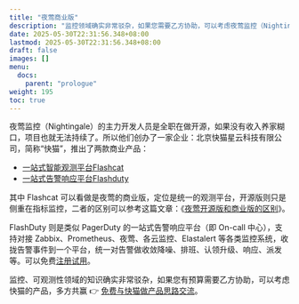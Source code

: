 ```yaml
---
title: "夜莺商业版"
description: "监控领域确实非常驳杂，如果您需要乙方协助，可以考虑夜莺监控（Nightingale）商业版，商业版提供了更多的功能和服务。"
date: 2025-05-30T22:31:56.348+08:00
lastmod: 2025-05-30T22:31:56.348+08:00
draft: false
images: []
menu:
  docs:
    parent: "prologue"
weight: 195
toc: true
---
```


夜莺监控（Nightingale）的主力开发人员是全职在做开源，如果没有收入养家糊口，项目也就无法持续了。所以他们创办了一家企业：北京快猫星云科技有限公司，简称“快猫”，推出了两款商业产品：

- [一站式智能观测平台Flashcat](https://mp.weixin.qq.com/s/t2SgWFGBeiyJtJqvaQAkzw)
- [一站式告警响应平台Flashduty](https://mp.weixin.qq.com/s/ZYLboMRpV4HM4aKVvNZ59w)

其中 Flashcat 可以看做是夜莺的商业版，定位是统一的观测平台，开源版则只是侧重在指标监控，二者的区别可以参考这篇文章：《[夜莺开源版和商业版的区别](https://flashcat.cloud/blog/flashcat-vs-n9e/)》。

FlashDuty 则是类似 PagerDuty 的一站式告警响应平台（即 On-call 中心），支持对接 Zabbix、Prometheus、夜莺、各云监控、Elastalert 等各类监控系统，收拢告警事件到一个平台，统一对告警做收敛降噪、排班、认领升级、响应、派发等。可以免费[注册试用](https://flashcat.cloud/product/flashduty/)。

监控、可观测性领域的知识确实非常驳杂，如果您有预算需要乙方协助，可以考虑快猫的产品，多方共赢 👉 [免费与快猫做产品思路交流](https://flashcat.cloud/contact/)。